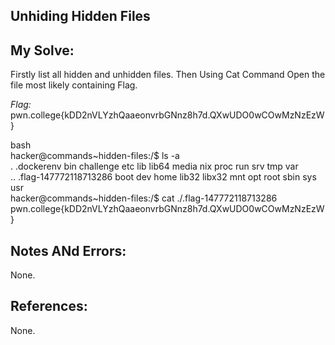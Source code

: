 ## Unhiding Hidden Files

## My Solve:
Firstly list all hidden and unhidden files.
Then Using Cat Command Open the file most likely containing Flag.                   

*Flag:* pwn.college{kDD2nVLYzhQaaeonvrbGNnz8h7d.QXwUDO0wCOwMzNzEzW}                       

bash \
hacker@commands\~hidden-files:/$ ls -a                
.   .dockerenv             bin   challenge  etc   lib    lib64   media  nix  proc  run   srv  tmp  var                     
..  .flag-147772118713286  boot  dev        home  lib32  libx32  mnt    opt  root  sbin  sys  usr               
hacker@commands\~hidden-files:/$ cat  ./.flag-147772118713286                               
pwn.college{kDD2nVLYzhQaaeonvrbGNnz8h7d.QXwUDO0wCOwMzNzEzW}             

## Notes ANd Errors:
None.

## References:
None.
